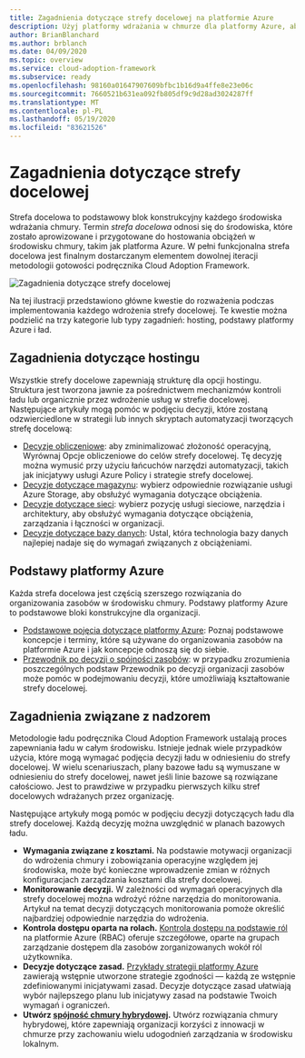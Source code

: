 ```yaml
---
title: Zagadnienia dotyczące strefy docelowej na platformie Azure
description: Użyj platformy wdrażania w chmurze dla platformy Azure, aby dowiedzieć się, w jaki sposób strefa docelowa zapewnia podstawowy blok konstrukcyjny dowolnego środowiska wdrażania w chmurze.
author: BrianBlanchard
ms.author: brblanch
ms.date: 04/09/2020
ms.topic: overview
ms.service: cloud-adoption-framework
ms.subservice: ready
ms.openlocfilehash: 98160a01647907609bfbc1b16d9a4ffe8e23e06c
ms.sourcegitcommit: 7660521b631ea092fb805df9c9d28ad3024287ff
ms.translationtype: MT
ms.contentlocale: pl-PL
ms.lasthandoff: 05/19/2020
ms.locfileid: "83621526"
---
```

# <a name="landing-zone-considerations"></a>Zagadnienia dotyczące strefy docelowej

Strefa docelowa to podstawowy blok konstrukcyjny każdego środowiska wdrażania chmury. Termin _strefa docelowa_ odnosi się do środowiska, które zostało aprowizowane i przygotowane do hostowania obciążeń w środowisku chmury, takim jak platforma Azure. W pełni funkcjonalna strefa docelowa jest finalnym dostarczanym elementem dowolnej iteracji metodologii gotowości podręcznika Cloud Adoption Framework.

![Zagadnienia dotyczące strefy docelowej](../../_images/ready/landing-zone-considerations.png)

Na tej ilustracji przedstawiono główne kwestie do rozważenia podczas implementowania każdego wdrożenia strefy docelowej. Te kwestie można podzielić na trzy kategorie lub typy zagadnień: hosting, podstawy platformy Azure i ład.

## <a name="hosting-considerations"></a>Zagadnienia dotyczące hostingu

Wszystkie strefy docelowe zapewniają strukturę dla opcji hostingu. Struktura jest tworzona jawnie za pośrednictwem mechanizmów kontroli ładu lub organicznie przez wdrożenie usług w strefie docelowej. Następujące artykuły mogą pomóc w podjęciu decyzji, które zostaną odzwierciedlone w strategii lub innych skryptach automatyzacji tworzących strefę docelową:

- [Decyzje obliczeniowe](./compute-options.md): aby zminimalizować złożoność operacyjną, Wyrównaj Opcje obliczeniowe do celów strefy docelowej. Tę decyzję można wymusić przy użyciu łańcuchów narzędzi automatyzacji, takich jak inicjatywy usługi Azure Policy i strategie strefy docelowej.
- [Decyzje dotyczące magazynu](./storage-options.md): wybierz odpowiednie rozwiązanie usługi Azure Storage, aby obsłużyć wymagania dotyczące obciążenia.
- [Decyzje dotyczące sieci](./networking-options.md): wybierz pozycję usługi sieciowe, narzędzia i architektury, aby obsłużyć wymagania dotyczące obciążenia, zarządzania i łączności w organizacji.
- [Decyzje dotyczące bazy danych](./data-options.md): Ustal, która technologia bazy danych najlepiej nadaje się do wymagań związanych z obciążeniami.

## <a name="azure-fundamentals"></a>Podstawy platformy Azure

Każda strefa docelowa jest częścią szerszego rozwiązania do organizowania zasobów w środowisku chmury. Podstawy platformy Azure to podstawowe bloki konstrukcyjne dla organizacji.

- [Podstawowe pojęcia dotyczące platformy Azure](./fundamental-concepts.md): Poznaj podstawowe koncepcje i terminy, które są używane do organizowania zasobów na platformie Azure i jak koncepcje odnoszą się do siebie.
- [Przewodnik po decyzji o spójności zasobów](../../decision-guides/resource-consistency/index.md): w przypadku zrozumienia poszczególnych podstaw Przewodnik po decyzji organizacji zasobów może pomóc w podejmowaniu decyzji, które umożliwiają kształtowanie strefy docelowej.

## <a name="governance-considerations"></a>Zagadnienia związane z nadzorem

Metodologie ładu podręcznika Cloud Adoption Framework ustalają proces zapewniania ładu w całym środowisku. Istnieje jednak wiele przypadków użycia, które mogą wymagać podjęcia decyzji ładu w odniesieniu do strefy docelowej. W wielu scenariuszach, plany bazowe ładu są wymuszane w odniesieniu do strefy docelowej, nawet jeśli linie bazowe są rozwiązane całościowo. Jest to prawdziwe w przypadku pierwszych kilku stref docelowych wdrażanych przez organizację.

Następujące artykuły mogą pomóc w podjęciu decyzji dotyczących ładu dla strefy docelowej. Każdą decyzję można uwzględnić w planach bazowych ładu.

- **Wymagania związane z kosztami.** Na podstawie motywacji organizacji do wdrożenia chmury i zobowiązania operacyjne względem jej środowiska, może być konieczne wprowadzenie zmian w różnych konfiguracjach zarządzania kosztami dla strefy docelowej.
- **Monitorowanie decyzji.** W zależności od wymagań operacyjnych dla strefy docelowej można wdrożyć różne narzędzia do monitorowania. Artykuł na temat decyzji dotyczących monitorowania pomoże określić najbardziej odpowiednie narzędzia do wdrożenia.
- **Kontrola dostępu oparta na rolach.** [Kontrola dostępu na podstawie ról](../considerations/roles.md) na platformie Azure (RBAC) oferuje szczegółowe, oparte na grupach zarządzanie dostępem dla zasobów zorganizowanych wokół ról użytkownika.
- **Decyzje dotyczące zasad.** [Przykłady strategii platformy Azure](https://docs.microsoft.com/azure/governance/blueprints/samples) zawierają wstępnie utworzone strategie zgodności — każdą ze wstępnie zdefiniowanymi inicjatywami zasad. Decyzje dotyczące zasad ułatwiają wybór najlepszego planu lub inicjatywy zasad na podstawie Twoich wymagań i ograniczeń.
- **Utwórz [spójność chmury hybrydowej](./hybrid-consistency.md).** Utwórz rozwiązania chmury hybrydowej, które zapewniają organizacji korzyści z innowacji w chmurze przy zachowaniu wielu udogodnień zarządzania w środowisku lokalnym.
